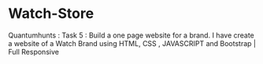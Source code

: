 # Watch-Store
Quantumhunts : Task 5 :  Build a one page website for a brand.
I have create a website of a Watch Brand using HTML, CSS , JAVASCRIPT and Bootstrap | Full Responsive 
